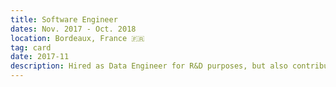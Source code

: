 ```yaml
---
title: Software Engineer
dates: Nov. 2017 - Oct. 2018
location: Bordeaux, France 🇫🇷
tag: card
date: 2017-11
description: Hired as Data Engineer for R&D purposes, but also contributed in mobile development projects for various clients. Had a key role in developing successful POCs, while adding new features in time for client deliveries.
---
```


